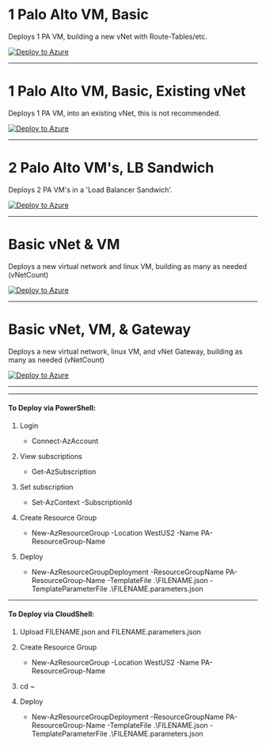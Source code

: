 
# 1 Palo Alto VM, Basic
Deploys 1 PA VM, building a new vNet with Route-Tables/etc.

[![Deploy to Azure](https://aka.ms/deploytoazurebutton)](https://portal.azure.com/#create/Microsoft.Template/uri/https%3A%2F%2Fcnetpalotraining.blob.core.windows.net%2Farm-public%2Fcnet-pa1.json)
* * *

# 1 Palo Alto VM, Basic, Existing vNet
Deploys 1 PA VM, into an existing vNet, this is not recommended.

[![Deploy to Azure](https://aka.ms/deploytoazurebutton)](https://portal.azure.com/#create/Microsoft.Template/uri/https%3A%2F%2Fcnetpalotraining.blob.core.windows.net%2Farm-public%2Fcnet-pa1-existing.json)
* * *

# 2 Palo Alto VM's, LB Sandwich
Deploys 2 PA VM's in a 'Load Balancer Sandwich'.

[![Deploy to Azure](https://aka.ms/deploytoazurebutton)](https://portal.azure.com/#create/Microsoft.Template/uri/https%3A%2F%2Fcnetpalotraining.blob.core.windows.net%2Farm-public%2Fgpa-deploy.json)
* * *

# Basic vNet & VM
Deploys a new virtual network and linux VM, building as many as needed (vNetCount)

[![Deploy to Azure](https://aka.ms/deploytoazurebutton)](https://portal.azure.com/#create/Microsoft.Template/uri/https%3A%2F%2Fcnetpalotraining.blob.core.windows.net%2Farm-public%2Fvmvnet.json)
* * *

# Basic vNet, VM, & Gateway
Deploys a new virtual network, linux VM, and vNet Gateway, building as many as needed (vNetCount)

[![Deploy to Azure](https://aka.ms/deploytoazurebutton)](https://portal.azure.com/#create/Microsoft.Template/uri/https%3A%2F%2Fcnetpalotraining.blob.core.windows.net%2Farm-public%2Fvmvnet-gw.json)
* * *

* * *

#### To Deploy via PowerShell:

1. Login
    + Connect-AzAccount

1. View subscriptions
    + Get-AzSubscription

1. Set subscription
    + Set-AzContext -SubscriptionId <ID>

1. Create Resource Group
    + New-AzResourceGroup -Location WestUS2 -Name PA-ResourceGroup-Name

1. Deploy
    + New-AzResourceGroupDeployment -ResourceGroupName PA-ResourceGroup-Name -TemplateFile .\FILENAME.json -TemplateParameterFile .\FILENAME.parameters.json
* * *

#### To Deploy via CloudShell:
1. Upload FILENAME.json and FILENAME.parameters.json

1. Create Resource Group
    + New-AzResourceGroup -Location WestUS2 -Name PA-ResourceGroup-Name
1. cd ~
1. Deploy
    + New-AzResourceGroupDeployment -ResourceGroupName PA-ResourceGroup-Name -TemplateFile .\FILENAME.json -TemplateParameterFile .\FILENAME.parameters.json
